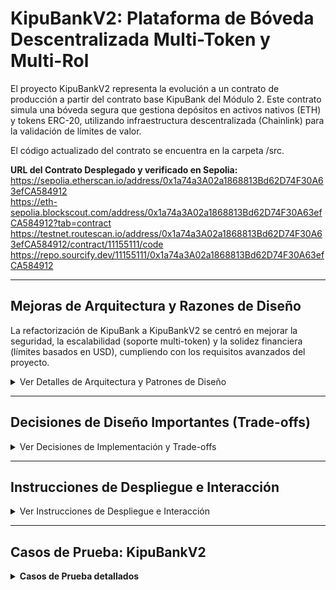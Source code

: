 # KipuBankV2: Plataforma de Bóveda Descentralizada Multi-Token y Multi-Rol

El proyecto KipuBankV2 representa la evolución a un contrato de producción a partir del contrato base KipuBank del Módulo 2. Este contrato simula una bóveda segura que gestiona depósitos en activos nativos (ETH) y tokens ERC-20, utilizando infraestructura descentralizada (Chainlink) para la validación de límites de valor.

El código actualizado del contrato se encuentra en la carpeta /src.

**URL del Contrato Desplegado y verificado en Sepolia:** 
  https://sepolia.etherscan.io/address/0x1a74a3A02a1868813Bd62D74F30A63efCA584912        
  https://eth-sepolia.blockscout.com/address/0x1a74a3A02a1868813Bd62D74F30A63efCA584912?tab=contract
  https://testnet.routescan.io/address/0x1a74a3A02a1868813Bd62D74F30A63efCA584912/contract/11155111/code
  https://repo.sourcify.dev/11155111/0x1a74a3A02a1868813Bd62D74F30A63efCA584912

---

## Mejoras de Arquitectura y Razones de Diseño

La refactorización de KipuBank a KipuBankV2 se centró en mejorar la seguridad, la escalabilidad (soporte multi-token) y la solidez financiera (límites basados en USD), cumpliendo con los requisitos avanzados del proyecto.

<details>
<summary>Ver Detalles de Arquitectura y Patrones de Diseño</summary>

| Área de Mejora | Implementación en KipuBankV2 | Razón de la Decisión / Patrón de Diseño |
| :--- | :--- | :--- |
| **Control de Acceso** | Uso de `AccessControl` de OpenZeppelin. Roles definidos (`PAUSE_MANAGER_ROLE`, `CAP_MANAGER_ROLE`, `TOKEN_MANAGER_ROLE`). | Migración del patrón simple `onlyOwner` a RBAC (Control de Acceso Basado en Roles). Esto aplica el Principio de Mínimo Privilegio a las tareas administrativas, mejorando la seguridad. |
| **Soporte Multi-token** | Mapeos anidados (`balances[address user][address token]`) y uso de `address(0)` para ETH. | Permite la contabilidad interna de múltiples activos ERC-20 y ETH, haciendo la bóveda más versátil. |
| **Seguridad ERC-20** | Uso de la librería `SafeERC20` de OpenZeppelin (`safeTransferFrom`, `safeTransfer`). | Garantiza interacciones seguras con tokens que podrían no implementar el estándar ERC-20 correctamente. |
| **Límite Global** | Integración de Chainlink Data Feeds (`AggregatorV3Interface`) y constante `BANK_CAP_USD`. Implementación de la función `_getUsdValueFromWei`. | El límite global de depósitos se controla en dólares estadounidenses (USD), no en un valor volátil de ETH, proporcionando estabilidad financiera al protocolo. |
| **Aritmética Segura** | Utiliza la regla de "multiplicar antes de dividir" para manejar la conversión de decimales de Wei ($10^{18}$) a Chainlink USD ($10^8$). | Evita errores de truncamiento y pérdida de precisión. |
| **Pausabilidad** | Herencia de `Pausable` de OpenZeppelin. Funciones protegidas con `whenNotPaused`. | Provee un interruptor de emergencia (Emergency Stop) para mitigar rápidamente ataques de Denegación de Servicio (DoS) o vulnerabilidades críticas, controlado por el `PAUSE_MANAGER_ROLE`. |
| **Eficiencia de Gas** | Uso de variables `constant` (`BANK_CAP_USD`) e `immutable` (`MAX_WITHDRAWAL_PER_TX`) y bloques `unchecked`. | Minimiza el costo de lectura de variables de estado (no requiere `SLOAD`) y optimiza el gas para operaciones de contadores. |

</details>

---

## Decisiones de Diseño Importantes (Trade-offs)

<details>
<summary>Ver Decisiones de Implementación y Trade-offs</summary>

### 1. Patrón Checks-Effects-Interactions (CEI)
El contrato aplica rigurosamente el patrón CEI para mitigar ataques de Reentrancy.
* En la función `withdraw`, el saldo del usuario se decrementa (`balances[msg.sender] = ...`) en la sección *Effects* antes de realizar la llamada externa (`call{value: amountToWithdraw}("")`) en la sección *Interactions*.

### 2. Transferencias Nativas Seguras
Para las transferencias de Ether, se utiliza la llamada de bajo nivel `call` en lugar de `transfer` o `send`.
* **Razón:** `transfer` y `send` están limitados a 2300 unidades de gas, lo que puede causar fallos si el receptor es un contrato inteligente con lógica de fallback más compleja. El uso de `call` minimiza esta limitación y es considerado la práctica moderna y segura.

### 3. Precisión Aritmética y Conversión de Decimales
La función interna `_getUsdValueFromWei` es crucial para la lógica de límites.
* La conversión de ETH (18 decimales) al precio de Chainlink USD (8 decimales) requiere manejar la disparidad en la precisión.
* La fórmula `(ethAmount * ethPriceUsd) / 10**18` aplica la técnica de multiplicar antes de dividir para preservar la precisión y evitar el truncamiento a cero de números pequeños, un error común en Solidity.

### 4. Uso de `unchecked` para Optimización
Se utiliza el bloque `unchecked` en la sección *Effects* de `deposit()` y `withdraw()` para operaciones donde la seguridad ya ha sido verificada en los *Checks*.
* Específicamente, `_depositCount++` se envuelve en `unchecked`. Dado que el contador solo se incrementa, no hay riesgo de overflow que comprometa la lógica de negocio; esta omisión de comprobación de desbordamiento acelera la ejecución y reduce el costo de gas.

</details>

---

## Instrucciones de Despliegue e Interacción

<details>
<summary>Ver Instrucciones de Despliegue e Interacción</summary>

El contrato KipuBankV2 se debe desplegar en una testnet (como Sepolia) que sea compatible con los Data Feeds de Chainlink. Se recomienda utilizar Remix IDE conectado a MetaMask (`Injected Provider - MetaMask`) para la interacción.

### 1. Requisitos del Constructor
El contrato requiere dos argumentos obligatorios en el momento del despliegue:

| Parámetro | Tipo | Descripción | Ejemplo (Sepolia) |
| :--- | :--- | :--- | :--- |
| `priceFeedAddress` | `address` | Dirección del oráculo ETH/USD de Chainlink en la red de destino. | `0x694AA1769357215Ef4bEca1d26543d95Bdc24Ff6` |
| `maxWithdrawalAmount` | `uint256` | Límite máximo (en Wei) que un usuario puede retirar por transacción. | `1000000000000000000` (1 ETH) |


**Nota sobre Roles:** La dirección que realiza el despliegue (`msg.sender` en el constructor) recibe automáticamente todos los roles administrativos: `DEFAULT_ADMIN_ROLE`, `CAP_MANAGER_ROLE`, `TOKEN_MANAGER_ROLE`, y `PAUSE_MANAGER_ROLE`.

### 2. Interacción con Funcionalidades Clave

| Funcionalidad | Función | Rol Requerido | Notas de Interacción |
| :--- | :--- | :--- | :--- |
| Depósito ETH | `deposit()` | Cualquiera | Función `external payable`. Debe ser llamada con valor (`msg.value`). El contrato verifica el límite de $1,000,000 USD. |
| Retiro ETH | `withdraw(amount)` | Cualquiera | La cantidad debe respetar `MAX_WITHDRAWAL_PER_TX` y el saldo del usuario. |
| Administración | `setEthPriceFeedAddress(addr)` | `CAP_MANAGER_ROLE` | Permite actualizar la dirección del oráculo. |
| Añadir Token | `addSupportedToken(token, priceFeed, dec)` | `TOKEN_MANAGER_ROLE` | Registra un nuevo token ERC-20 y su oráculo asociado. |
| Depósito ERC-20 | `depositToken(token, amount)` | Cualquiera | Requiere que el usuario haya llamado `approve()` previamente en el contrato del token, ya que usa `safeTransferFrom`. |
| Parada de Emergencia | `pause() / unpause()` | `PAUSE_MANAGER_ROLE` | Detiene/reactiva todas las funciones transaccionales protegidas por `whenNotPaused`. |

</details>

---

## Casos de Prueba: KipuBankV2

<details>
<summary><strong> Casos de Prueba detallados </strong></summary>

### Contexto de Prueba
| Contexto | Descripción |
| :--- | :--- |
| Cuentas | ADMIN (Tu cuenta, posee todos los roles) y USUARIO B (Otra cuenta con fondos de prueba). |
| Token de Prueba | Usaremos un token de prueba (Mock Token) con 18 decimales, registrado bajo el oráculo DAI/USD de Sepolia. |
| Límite de Retiro | `MAX_WITHDRAWAL_PER_TX`: `1000000000000000000` (1 ETH en Wei, variable `immutable`). |
| Límite Global | `BANK_CAP_USD`: $1,000,000 USD (variable `constant` con $10^8$ decimales). |
<br>

<details>
<summary><strong>FASE 1: Validación del Control de Acceso (TOKEN_MANAGER_ROLE)</strong></summary>
<p>Objetivo: Verificar que solo el <code>TOKEN_MANAGER_ROLE</code> (ADMIN) puede agregar tokens al catálogo. Esto valida el control de acceso y las Declaraciones de Tipos (struct <code>TokenData</code>).</p>

| ID | Función/Rol a Probar | Cuenta | Entradas Requeridas | Resultado Esperado | Verificación |
| :--- | :--- | :--- | :--- | :--- | :--- |
| 1.1 | `addSupportedToken` (Restringida) | ADMIN | `tokenAddress`: `0x1111111111111111111111111111111111111111` (Dirección de Prueba) <br> `priceFeedAddress`: `0x1486940d5E31A21e25e22C66e92751505A4b23b8` (Oráculo DAI/USD Sepolia) <br> `decimals`: 18 | Éxito. La transacción es confirmada. | Se emite el evento `TokenSupported`. Confirma que el ADMIN puede ejecutar funciones restringidas. |
| 1.2 | `addSupportedToken` (Violación de Rol) | USUARIO B | Mismos parámetros que 1.1. | REVERTIR. | La transacción falla con un error de `AccessControl` o un error personalizado `Bank__Unauthorized`. |
</details>

<details>
<summary><strong>FASE 2: Conversión de Valores y Límite Global (Oráculos)</strong></summary>
<p>Objetivo: Probar la función <code>deposit()</code>. La lógica de negocio ahora debe usar Chainlink para convertir ETH/Wei ($10^{18}$ decimales) a USD ($10^8$ decimales) y aplicar el límite global.</p>

| ID | Función a Probar | Cuenta | Acción y Valor de Entrada | Resultado Esperado | Verificación Crítica |
| :--- | :--- | :--- | :--- | :--- | :--- |
| 2.1 | `deposit()` (Éxito) | USUARIO B | `Value`: 0.1 ETH (Gas: Estándar) | Éxito. | Se emite `DepositSuccessful`. <br> Verificar `getDepositCount()` (debe aumentar). <br> Verificar `balances[USUARIO B][address(0)]` (Mapeo anidado). |
| 2.2 | `deposit()` (Fallo: Límite Global) | USUARIO B | `Value`: 5000 ETH (Un valor que exceda $1M USD, asumiendo un precio ETH alto) | REVERTIR. | La transacción falla con el error personalizado `Bank__DepositExceedsCap`. Confirma que el oráculo de Chainlink y la Función de conversión de decimales funcionan. |
</details>

<details>
<summary><strong>FASE 3: Interacción Multi-Token (Mappings Anidados y CEI)</strong></summary>
<p>Objetivo: Usar el token registrado en el Catálogo (<code>0x111...111</code>) para probar el sistema de contabilidad multi-token, basado en Mappings anidados.</p>

| ID | Función a Probar | Cuenta | Entradas Requeridas | Resultado Esperado | Verificación Crítica |
| :--- | :--- | :--- | :--- | :--- | :--- |
| 3.1 | `depositToken` | USUARIO B | `tokenAddress`: `0x111...111` <br> `amount`: `500000000000000000` (0.5 Token) | Éxito (asumiendo `approve()` previo). | Mapeo Anidado: Verificar `balances[USUARIO B][0x111...111]`. Debe ser 0.5 Token. |
| 3.2 | `withdrawToken` (Fallo: Límite `immutable`) | USUARIO B | `tokenAddress`: `0x111...111` <br> `amount`: `2000000000000000000` (2 Token) | REVERTIR. | Falla con `Bank__WithdrawalExceedsLimit`. Confirma el cumplimiento de la variable `MAX_WITHDRAWAL_PER_TX` (`immutable`). |
| 3.3 | `withdrawToken` (Éxito y CEI) | USUARIO B | `tokenAddress`: `0x111...111` <br> `amount`: `100000000000000000` (0.1 Token) | Éxito. | Patrón CEI: El saldo en el mapeo anidado (`balances`) se resta (Effect) antes de que se ejecute la transferencia de tokens (Interaction). Verificar que el nuevo saldo es 0.4 Token. |
</details>

<details>
<summary><strong>FASE 4: Pausabilidad y Mitigación DoS (PAUSE_MANAGER_ROLE)</strong></summary>
<p>Objetivo: Probar el interruptor de emergencia (<code>Pausable</code>), que mitiga los ataques de Denegación de Servicio (DoS).</p>

| ID | Acción | Función | Cuenta | Entradas | Resultado Esperado | Verificación Crítica |
| :--- | :--- | :--- | :--- | :--- | :--- | :--- |
| 4.1 | Activar Emergencia | `pause()` (Write Contract) | ADMIN | N/A | Transacción Exitosa. | El contrato está ahora en estado `paused`. |
| 4.2 | Prueba de Bloqueo | `deposit()` | USUARIO B | `Value`: 0.01 ETH | REVERTIR. | Falla con un error de `Pausable` (error de `whenNotPaused`). Esto valida que el Control de Acceso y la arquitectura de seguridad detienen las funciones críticas. |
| 4.3 | Desactivar Emergencia | `unpause()` (Write Contract) | ADMIN | N/A | Transacción Exitosa. | El contrato regresa a estado activo. |
| 4.4 | Reanudación | `deposit()` | USUARIO B | `Value`: 0.01 ETH | Éxito. | Se confirma que el flujo de negocio se reanuda correctamente. |
</details>

